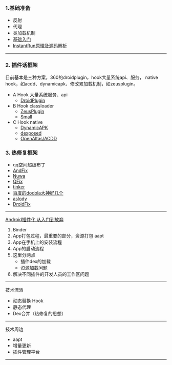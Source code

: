 ### 1.基础准备
* 反射
* 代理
* 类加载机制
* [基础入门](http://weishu.me/2016/04/12/understand-plugin-framework-receiver/)
* [InstantRun原理及源码解析](http://www.jianshu.com/p/780eb85260b3)

_ _ _

### 2. 插件话框架

目前基本是三种方案，360的droidplugin，hook大量系统api、服务， native hook，如acdd、dynamicapk、修改累加载机制，如zeusplugin。

* A Hook 大量系统服务、api
	- [DroidPlugin](https://github.com/DroidPluginTeam/DroidPlugin)
* B Hook classloader
	- [ZeusPlugin](https://github.com/iReaderAndroidZeusPlugin) 
	- [Small](https://github.com/wequick/Small)
* C Hook native 
	- [DynamicAPK](https://github.com/CtripMobile/DynamicAPK) 
	- [dexposed](https://github.com/alibaba/dexposed)
	- [OpenAltas/ACDD](https://github.com/woyaowenzi/ACDD)


### 3. 热修复框架

* qq空间超级布丁
* [AndFix](https://github.com/alibaba/AndFix)
* [Nuwa](https://github.com/jasonross/Nuwa)
* [QFix](https://github.com/T-Group/QFix)
* [tinker](https://github.com/Tencent/tinker)
* [百度的dodola大神好几个](https://github.com/dodola)
* [aslody ](https://github.com/asLody/legend)
* [DroidFix](https://github.com/bunnyblue/DroidFix)

_ _ _
[Android插件化 从入门到放弃](http://www.infoq.com/cn/articles/android-plug-ins-from-entry-to-give-up)

1. Binder
2. App打包过程，最重要的部分，资源打包 aapt
3. App在手机上的安装流程
4. App的启动流程
5. 这里分两点
	* 插件dex的加载
	* 资源加载问题
6. 解决不同插件的开发人员的工作区问题

_ _ _
技术流派

 * 动态替换 Hook
 * 静态代理
 * Dex合并（热修复的思想）

_ _ _
技术周边

* aapt
* 增量更新
* 插件管理平台

_ _ _ 



